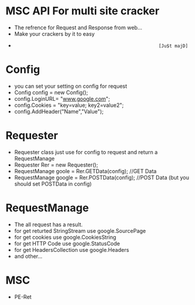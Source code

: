 # MSC API For multi site cracker
- The refrence for Request and Response from web...
- Make your crackers by it to easy
-                                                           [Ju$t majD]
# Config
- you can set your setting on config for request
- Config config = new Config();
- config.LoginURL= "www.google.com";
- config.Cookies = "key=value; key2=value2";
- config.AddHeader("Name","Value");
# Requester
- Requester class just use for config to request and return a RequestManage
- Requester Rer = new Requester();
- RequestManage goole = Rer.GETData(config); //GET Data
- RequestManage google = Rer.POSTData(config); //POST Data (but you should set POSTData in config)
# RequestManage
- The all request has a result.
- for get returted StringStream use google.SourcePage
- for get cookies use google.CookiesString
- for get HTTP Code use google.StatusCode
- for get HeadersCollection use google.Headers
- and other...
# MSC
- PE-Ret
